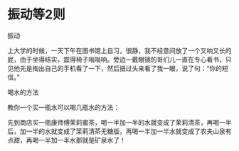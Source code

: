 # 振动等2则

振动

上大学的时候，一天下午在图书馆上自习，很静，我不经意间放了一个又响又长的屁，由于坐得结实，震得椅子嗡嗡响。旁边一戴眼镜的哥们儿一直在专心看书，只见他先是掏出自己的手机看了一下，然后扭过头来看了我一眼，说了句：“你的短信。”

喝水的方法

教你一个买一瓶水可以喝几瓶水的方法：

先到商店买一瓶康师傅茉莉蜜茶，喝一半加一半的水就变成了茉莉清茶，再喝一半后，加一半的水就变成了茉莉清茶无糖版，再喝一半加一半水就变成了农夫山泉有点甜，再喝一半加一半水那就是矿泉水了！